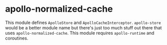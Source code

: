 # apollo-normalized-cache

This module defines `ApolloStore` and `ApolloCacheInterceptor`. `apollo-store` would be a better module name but there's just too much stuff out there that uses `apollo-normalized-cache`. This module requires `apollo-runtime` and coroutines.